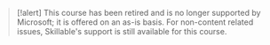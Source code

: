 >[!alert] This course has been retired and is no longer supported by Microsoft; it is offered on an as-is basis. For non-content related issues, Skillable's support is still available for this course.

